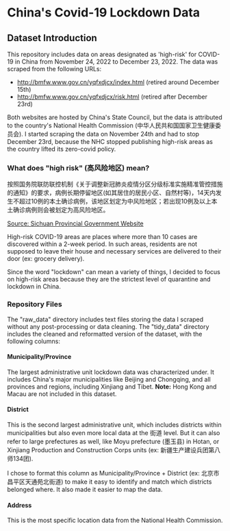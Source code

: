 # China's Covid-19 Lockdown Data 

## Dataset Introduction

This repository includes data on areas designated as 'high-risk' for COVID-19 in China from November 24, 2022 to December 23, 2022. The data was scraped from the following URLs:
* http://bmfw.www.gov.cn/yqfxdjcx/index.html (retired around December 15th)
* http://bmfw.www.gov.cn/yqfxdjcx/risk.html (retired after December 23rd)

Both websites are hosted by China's State Council, but the data is attributed to the country's National Health Commission (中华人民共和国国家卫生健康委员会). I started scraping the data on November 24th and had to stop December 23rd, because the NHC stopped publishing high-risk areas as the country lifted its zero-covid policy.

### What does "high risk" (高风险地区) mean?

  按照国务院联防联控机制《关于调整新冠肺炎疫情分区分级标准实施精准管控措施的通知》的要求，病例长期停留地区(如其居住的居民小区、自然村等)，14天内发生不超过10例的本土确诊病例，该地区划定为中风险地区；若出现10例及以上本土确诊病例则会被划定为高风险地区。

[Source: Sichuan Provincial Government Website](https://www.sc.gov.cn/10462/10464/13722/2021/11/10/d0c69ea270c643578fa1fbc77e4a2272.shtml)

High-risk COVID-19 areas are places where more than 10 cases are discovered within a 2-week period. In such areas, residents are not supposed to leave their house and necessary services are delivered to their door (ex: grocery delivery). 

Since the word "lockdown" can mean a variety of things, I decided to focus on high-risk areas because they are the strictest level of quarantine and lockdown in China.

### Repository Files

The "raw_data" directory includes text files storing the data I scraped without any post-processing or data cleaning. The "tidy_data" directory includes the cleaned and reformatted version of the dataset, with the following columns:

#### Municipality/Province

The largest administrative unit lockdown data was characterized under. It includes China's major municipalities like Beijing and Chongqing, and all provinces and regions, including Xinjiang and Tibet. **Note:** Hong Kong and Macau are not included in this dataset.

#### District

This is the second largest administrative unit, which includes districts within municipalities but also even more local data at the 街道 level. But it can also refer to large prefectures as well, like Moyu prefecture (墨玉县) in Hotan, or Xinjiang Production and Construction Corps units (ex: 新疆生产建设兵团第八师134团). 

I chose to format this column as Municipality/Province + District (ex: 北京市昌平区天通苑北街道) to make it easy to identify and match which districts belonged where. It also made it easier to map the data.

#### Address

This is the most specific location data from the National Health Commission. 
